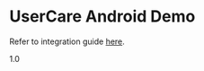 UserCare Android Demo
===========

Refer to integration guide [here](https://usercare.atlassian.net/wiki/display/DOC/4.3.+Android+Developer+Guide).

1.0
